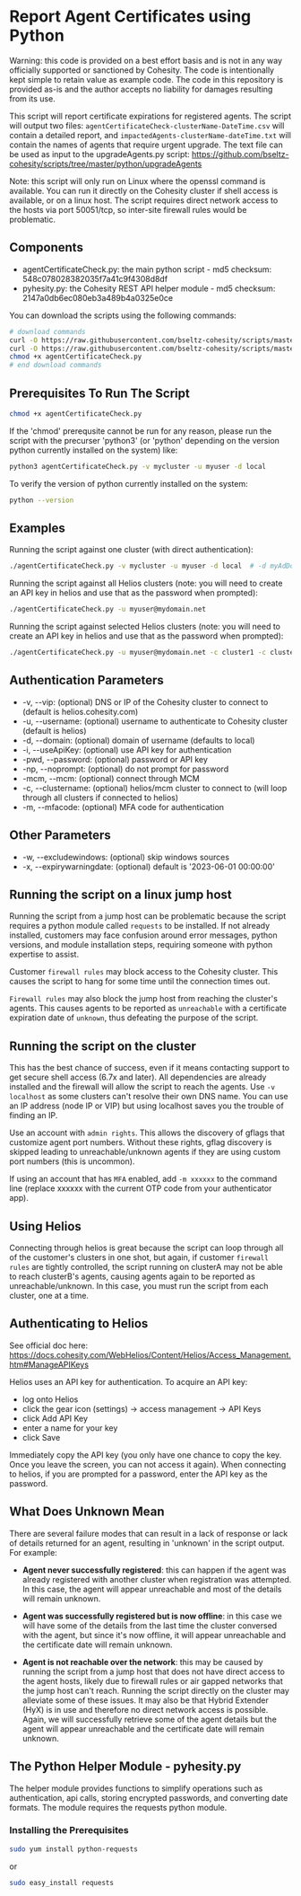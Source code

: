 # Report Agent Certificates using Python

Warning: this code is provided on a best effort basis and is not in any way officially supported or sanctioned by Cohesity. The code is intentionally kept simple to retain value as example code. The code in this repository is provided as-is and the author accepts no liability for damages resulting from its use.

This script will report certificate expirations for registered agents. The script will output two files: `agentCertificateCheck-clusterName-DateTime.csv` will contain a detailed report, and `impactedAgents-clusterName-dateTime.txt` will contain the names of agents that require urgent upgrade. The text file can be used as input to the upgradeAgents.py script: <https://github.com/bseltz-cohesity/scripts/tree/master/python/upgradeAgents>

Note: this script will only run on Linux where the openssl command is available. You can run it directly on the Cohesity cluster if shell access is available, or on a linux host. The script requires direct network access to the hosts via port 50051/tcp, so inter-site firewall rules would be problematic.

## Components

* agentCertificateCheck.py: the main python script - md5 checksum: 548c078028382035f7a41c9f4308d8df
* pyhesity.py: the Cohesity REST API helper module - md5 checksum: 2147a0db6ec080eb3a489b4a0325e0ce

You can download the scripts using the following commands:

```bash
# download commands
curl -O https://raw.githubusercontent.com/bseltz-cohesity/scripts/master/python/agentCertificateCheck/agentCertificateCheck.py
curl -O https://raw.githubusercontent.com/bseltz-cohesity/scripts/master/python/pyhesity.py
chmod +x agentCertificateCheck.py
# end download commands
```

## Prerequisites To Run The Script

```bash
chmod +x agentCertificateCheck.py
```

If the 'chmod' prerequsite cannot be run for any reason, please run the script with the precurser 'python3' (or 'python' depending on the version python currently installed on the system) like:

```bash
python3 agentCertificateCheck.py -v mycluster -u myuser -d local
```

To verify the version of python currently installed on the system:

```bash
python --version
```

## Examples

Running the script against one cluster (with direct authentication):

```bash
./agentCertificateCheck.py -v mycluster -u myuser -d local  # -d myAdDomain.net (for active directory)
```

Running the script against all Helios clusters (note: you will need to create an API key in helios and use that as the password when prompted):

```bash
./agentCertificateCheck.py -u myuser@mydomain.net
```

Running the script against selected Helios clusters (note: you will need to create an API key in helios and use that as the password when prompted):

```bash
./agentCertificateCheck.py -u myuser@mydomain.net -c cluster1 -c cluster2
```

## Authentication Parameters

* -v, --vip: (optional) DNS or IP of the Cohesity cluster to connect to (default is helios.cohesity.com)
* -u, --username: (optional) username to authenticate to Cohesity cluster (default is helios)
* -d, --domain: (optional) domain of username (defaults to local)
* -i, --useApiKey: (optional) use API key for authentication
* -pwd, --password: (optional) password or API key
* -np, --noprompt: (optional) do not prompt for password
* -mcm, --mcm: (optional) connect through MCM
* -c, --clustername: (optional) helios/mcm cluster to connect to (will loop through all clusters if connected to helios)
* -m, --mfacode: (optional) MFA code for authentication

## Other Parameters

* -w, --excludewindows: (optional) skip windows sources
* -x, --expirywarningdate: (optional) default is '2023-06-01 00:00:00'

## Running the script on a linux jump host

Running the script from a jump host can be problematic because the script requires a python module called `requests` to be installed. If not already installed, customers may face confusion around error messages, python versions, and module installation steps, requiring someone with python expertise to assist.

Customer `firewall rules` may block access to the Cohesity cluster. This causes the script to hang for some time until the connection times out.

`Firewall rules` may also block the jump host from reaching the cluster's agents. This causes agents to be reported as `unreachable` with a certificate expiration date of `unknown`, thus defeating the purpose of the script.

## Running the script on the cluster

This has the best chance of success, even if it means contacting support to get secure shell access (6.7x and later). All dependencies are already installed and the firewall will allow the script to reach the agents. Use `-v localhost` as some clusters can't resolve their own DNS name. You can use an IP address (node IP or VIP) but using localhost saves you the trouble of finding an IP.

Use an account with `admin rights`. This allows the discovery of gflags that customize agent port numbers. Without these rights, gflag discovery is skipped leading to unreachable/unknown agents if they are using custom port numbers (this is uncommon).

If using an account that has `MFA` enabled, add `-m xxxxxx` to the command line (replace xxxxxx with the current OTP code from your authenticator app).

## Using Helios

Connecting through helios is great because the script can loop through all of the customer's clusters in one shot, but again, if customer `firewall rules` are tightly controlled, the script running on clusterA may not be able to reach clusterB's agents, causing agents again to be reported as unreachable/unknown. In this case, you must run the script from each cluster, one at a time.

## Authenticating to Helios

See official doc here: <https://docs.cohesity.com/WebHelios/Content/Helios/Access_Management.htm#ManageAPIKeys>

Helios uses an API key for authentication. To acquire an API key:

* log onto Helios
* click the gear icon (settings) -> access management -> API Keys
* click Add API Key
* enter a name for your key
* click Save

Immediately copy the API key (you only have one chance to copy the key. Once you leave the screen, you can not access it again). When connecting to helios, if you are prompted for a password, enter the API key as the password.

## What Does Unknown Mean

There are several failure modes that can result in a lack of response or lack of details returned for an agent, resulting in 'unknown' in the script output. For example:

* **Agent never successfully registered**: this can happen if the agent was already registered with another cluster when registration was attempted. In this case, the agent will appear unreachable and most of the details will remain unknown.

* **Agent was successfully registered but is now offline**: in this case we will have some of the details from the last time the cluster conversed with the agent, but since it's now offline, it will appear unreachable and the certificate date will remain unknown.

* **Agent is not reachable over the network**: this may be caused by running the script from a jump host that does not have direct access to the agent hosts, likely due to firewall rules or air gapped networks that the jump host can't reach. Running the script directly on the cluster may alleviate some of these issues. It may also be that Hybrid Extender (HyX) is in use and therefore no direct network access is possible. Again, we will successfully retrieve some of the agent details but the agent will appear unreachable and the certificate date will remain unknown.

## The Python Helper Module - pyhesity.py

The helper module provides functions to simplify operations such as authentication, api calls, storing encrypted passwords, and converting date formats. The module requires the requests python module.

### Installing the Prerequisites

```bash
sudo yum install python-requests
```

or

```bash
sudo easy_install requests
```
